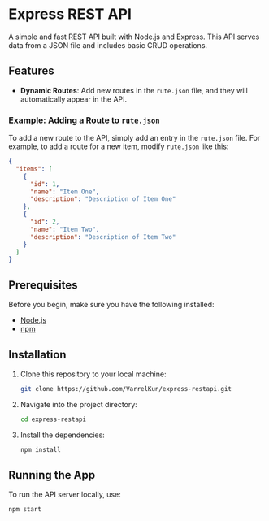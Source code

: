 # Express REST API

A simple and fast REST API built with Node.js and Express. This API serves data from a JSON file and includes basic CRUD operations.

## Features

- **Dynamic Routes**: Add new routes in the `rute.json` file, and they will automatically appear in the API.

### Example: Adding a Route to `rute.json`

To add a new route to the API, simply add an entry in the `rute.json` file. For example, to add a route for a new item, modify `rute.json` like this:

```json
{
  "items": [
    {
      "id": 1,
      "name": "Item One",
      "description": "Description of Item One"
    },
    {
      "id": 2,
      "name": "Item Two",
      "description": "Description of Item Two"
    }
  ]
}
```

## Prerequisites

Before you begin, make sure you have the following installed:
- [Node.js](https://nodejs.org/)
- [npm](https://www.npmjs.com/)

## Installation

1. Clone this repository to your local machine:
    ```bash
    git clone https://github.com/VarrelKun/express-restapi.git
    ```
2. Navigate into the project directory:
    ```bash
    cd express-restapi
    ```
3. Install the dependencies:
    ```bash
    npm install
    ```

## Running the App

To run the API server locally, use:
```bash
npm start
```
